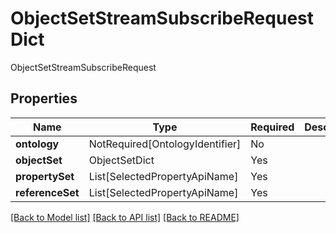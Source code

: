 # ObjectSetStreamSubscribeRequestDict

ObjectSetStreamSubscribeRequest

## Properties
| Name | Type | Required | Description |
| ------------ | ------------- | ------------- | ------------- |
**ontology** | NotRequired[OntologyIdentifier] | No |  |
**objectSet** | ObjectSetDict | Yes |  |
**propertySet** | List[SelectedPropertyApiName] | Yes |  |
**referenceSet** | List[SelectedPropertyApiName] | Yes |  |


[[Back to Model list]](../../../README.md#models-v1-link) [[Back to API list]](../../../README.md#apis-v1-link) [[Back to README]](../../../README.md)
